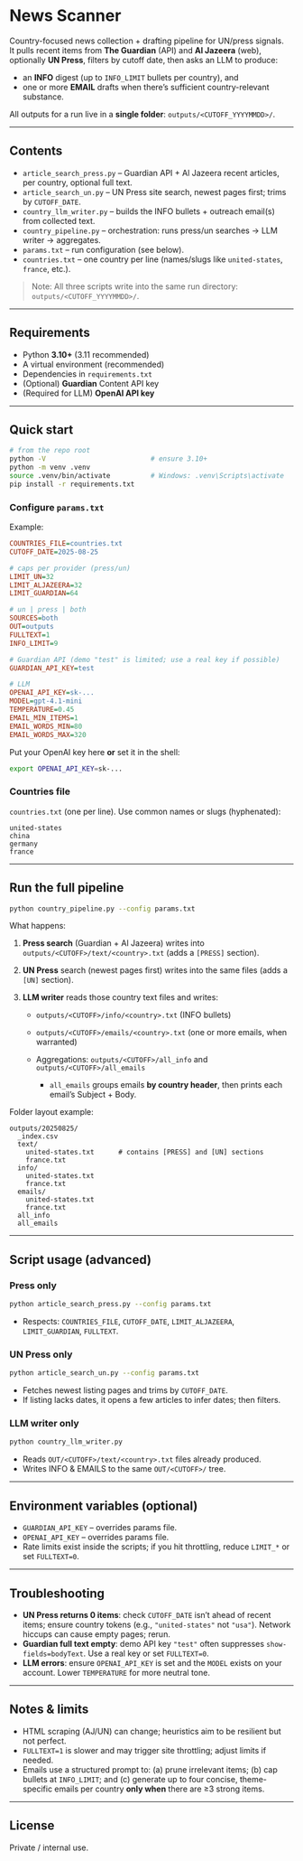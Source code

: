# News Scanner

Country-focused news collection + drafting pipeline for UN/press signals.  
It pulls recent items from **The Guardian** (API) and **Al Jazeera** (web), optionally **UN Press**, filters by cutoff date, then asks an LLM to produce:
- an **INFO** digest (up to `INFO_LIMIT` bullets per country), and
- one or more **EMAIL** drafts when there’s sufficient country-relevant substance.

All outputs for a run live in a **single folder**: `outputs/<CUTOFF_YYYYMMDD>/`.

---

## Contents

- `article_search_press.py` – Guardian API + Al Jazeera recent articles, per country, optional full text.
- `article_search_un.py` – UN Press site search, newest pages first; trims by `CUTOFF_DATE`.
- `country_llm_writer.py` – builds the INFO bullets + outreach email(s) from collected text.
- `country_pipeline.py` – orchestration: runs press/un searches → LLM writer → aggregates.
- `params.txt` – run configuration (see below).
- `countries.txt` – one country per line (names/slugs like `united-states`, `france`, etc.).

> Note: All three scripts write into the same run directory: `outputs/<CUTOFF_YYYYMMDD>/`.

---

## Requirements

- Python **3.10+** (3.11 recommended)
- A virtual environment (recommended)
- Dependencies in `requirements.txt`
- (Optional) **Guardian** Content API key
- (Required for LLM) **OpenAI API key**

---

## Quick start

```bash
# from the repo root
python -V                          # ensure 3.10+
python -m venv .venv
source .venv/bin/activate          # Windows: .venv\Scripts\activate
pip install -r requirements.txt
````

### Configure `params.txt`

Example:

```ini
COUNTRIES_FILE=countries.txt
CUTOFF_DATE=2025-08-25

# caps per provider (press/un)
LIMIT_UN=32
LIMIT_ALJAZEERA=32
LIMIT_GUARDIAN=64

# un | press | both
SOURCES=both
OUT=outputs
FULLTEXT=1
INFO_LIMIT=9

# Guardian API (demo "test" is limited; use a real key if possible)
GUARDIAN_API_KEY=test

# LLM
OPENAI_API_KEY=sk-...
MODEL=gpt-4.1-mini
TEMPERATURE=0.45
EMAIL_MIN_ITEMS=1
EMAIL_WORDS_MIN=80
EMAIL_WORDS_MAX=320
```

Put your OpenAI key here **or** set it in the shell:

```bash
export OPENAI_API_KEY=sk-...
```

### Countries file

`countries.txt` (one per line). Use common names or slugs (hyphenated):

```
united-states
china
germany
france
```

---

## Run the full pipeline

```bash
python country_pipeline.py --config params.txt
```

What happens:

1. **Press search** (Guardian + Al Jazeera) writes into `outputs/<CUTOFF>/text/<country>.txt` (adds a `[PRESS]` section).
2. **UN Press** search (newest pages first) writes into the same files (adds a `[UN]` section).
3. **LLM writer** reads those country text files and writes:

   * `outputs/<CUTOFF>/info/<country>.txt` (INFO bullets)
   * `outputs/<CUTOFF>/emails/<country>.txt` (one or more emails, when warranted)
   * Aggregations: `outputs/<CUTOFF>/all_info` and `outputs/<CUTOFF>/all_emails`

     * `all_emails` groups emails **by country header**, then prints each email’s Subject + Body.

Folder layout example:

```
outputs/20250825/
  _index.csv
  text/
    united-states.txt      # contains [PRESS] and [UN] sections
    france.txt
  info/
    united-states.txt
    france.txt
  emails/
    united-states.txt
    france.txt
  all_info
  all_emails
```

---

## Script usage (advanced)

### Press only

```bash
python article_search_press.py --config params.txt
```

* Respects: `COUNTRIES_FILE`, `CUTOFF_DATE`, `LIMIT_ALJAZEERA`, `LIMIT_GUARDIAN`, `FULLTEXT`.

### UN Press only

```bash
python article_search_un.py --config params.txt
```

* Fetches newest listing pages and trims by `CUTOFF_DATE`.
* If listing lacks dates, it opens a few articles to infer dates; then filters.

### LLM writer only

```bash
python country_llm_writer.py
```

* Reads `OUT/<CUTOFF>/text/<country>.txt` files already produced.
* Writes INFO & EMAILS to the same `OUT/<CUTOFF>/` tree.

---

## Environment variables (optional)

* `GUARDIAN_API_KEY` – overrides params file.
* `OPENAI_API_KEY`   – overrides params file.
* Rate limits exist inside the scripts; if you hit throttling, reduce `LIMIT_*` or set `FULLTEXT=0`.

---

## Troubleshooting

* **UN Press returns 0 items**: check `CUTOFF_DATE` isn’t ahead of recent items; ensure country tokens (e.g., `"united-states"` not `"usa"`). Network hiccups can cause empty pages; rerun.
* **Guardian full text empty**: demo API key `"test"` often suppresses `show-fields=bodyText`. Use a real key or set `FULLTEXT=0`.
* **LLM errors**: ensure `OPENAI_API_KEY` is set and the `MODEL` exists on your account. Lower `TEMPERATURE` for more neutral tone.

---

## Notes & limits

* HTML scraping (AJ/UN) can change; heuristics aim to be resilient but not perfect.
* `FULLTEXT=1` is slower and may trigger site throttling; adjust limits if needed.
* Emails use a structured prompt to: (a) prune irrelevant items; (b) cap bullets at `INFO_LIMIT`; and (c) generate up to four concise, theme-specific emails per country **only when** there are ≥3 strong items.

---

## License

Private / internal use.